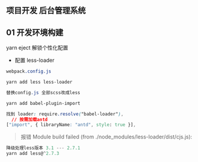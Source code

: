 ## 项目开发 后台管理系统

## 01 开发环境构建

yarn eject 解锁个性化配置

- 配置 less-loader

```css
webpack.config.js

yarn add less less-loader

替换config.js 全部scss改成less

yarn add babel-plugin-import

找到 loader: require.resolve("babel-loader"),
  // 按需加载antd
["import", { libraryName: "antd", style: true }],
```

> 报错 Module build failed (from ./node_modules/less-loader/dist/cjs.js):

```js
降级处理less版本 3.1 --- 2.7.1
yarn add less@^2.7.3
```